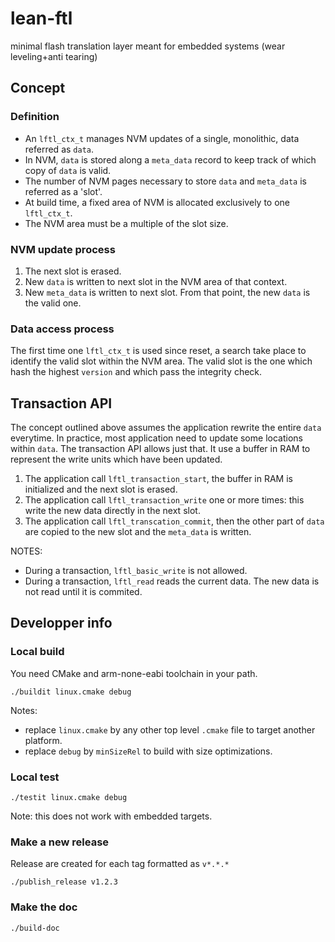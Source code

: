 # lean-ftl
minimal flash translation layer meant for embedded systems (wear leveling+anti tearing)

## Concept

### Definition
- An `lftl_ctx_t` manages NVM updates of a single, monolithic, data referred as `data`.
- In NVM, `data` is stored along a `meta_data` record to keep track of which copy of `data` is valid.
- The number of NVM pages necessary to store `data` and `meta_data` is referred as a 'slot'.
- At build time, a fixed area of NVM is allocated exclusively to one `lftl_ctx_t`.
- The NVM area must be a multiple of the slot size. 

### NVM update process
1. The next slot is erased.
2. New `data` is written to next slot in the NVM area of that context.
3. New `meta_data` is written to next slot. From that point, the new `data` is the valid one.

### Data access process
The first time one `lftl_ctx_t` is used since reset, a search take place to identify the valid slot within the NVM area.
The valid slot is the one which hash the highest `version` and which pass the integrity check.

## Transaction API
The concept outlined above assumes the application rewrite the entire `data` everytime.
In practice, most application need to update some locations within `data`.
The transaction API allows just that. It use a buffer in RAM to represent the write units which have been updated.
1. The application call `lftl_transaction_start`, the buffer in RAM is initialized and the next slot is erased.
2. The application call `lftl_transaction_write` one or more times: this write the new data directly in the next slot.
3. The application call `lftl_transcation_commit`, then the other part of `data` are copied to the new slot and the `meta_data` is written.

NOTES:
- During a transaction, `lftl_basic_write` is not allowed.
- During a transaction, `lftl_read` reads the current data. The new data is not read until it is commited.

## Developper info

### Local build
You need CMake and arm-none-eabi toolchain in your path.

```
./buildit linux.cmake debug
```

Notes: 
- replace `linux.cmake` by any other top level `.cmake` file to target another platform.
- replace `debug` by `minSizeRel` to build with size optimizations.

### Local test
```
./testit linux.cmake debug
```

Note: this does not work with embedded targets.

### Make a new release
Release are created for each tag formatted as `v*.*.*`
```
./publish_release v1.2.3
```

### Make the doc
```
./build-doc
```

